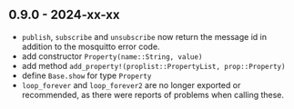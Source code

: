 ## 0.9.0 - 2024-xx-xx

* `publish`, `subscribe` and `unsubscribe` now return the message id in addition to the mosquitto error code.
* add constructor `Property(name::String, value)`
* add method `add_property!(proplist::PropertyList, prop::Property)`
* define `Base.show` for type `Property`
* `loop_forever` and `loop_forever2` are no longer exported or recommended, as there were reports of problems when calling these.